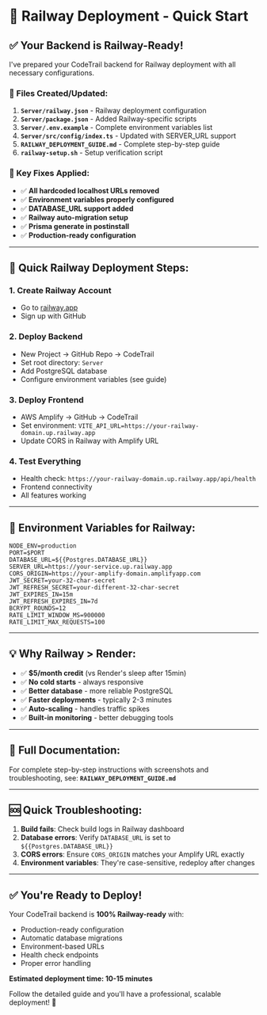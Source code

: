 # 🚀 Railway Deployment - Quick Start

## ✅ Your Backend is Railway-Ready!

I've prepared your CodeTrail backend for Railway deployment with all necessary configurations.

### 📁 Files Created/Updated:

1. **`Server/railway.json`** - Railway deployment configuration
2. **`Server/package.json`** - Added Railway-specific scripts
3. **`Server/.env.example`** - Complete environment variables list
4. **`Server/src/config/index.ts`** - Updated with SERVER_URL support
5. **`RAILWAY_DEPLOYMENT_GUIDE.md`** - Complete step-by-step guide
6. **`railway-setup.sh`** - Setup verification script

### 🔧 Key Fixes Applied:

- ✅ **All hardcoded localhost URLs removed**
- ✅ **Environment variables properly configured**
- ✅ **DATABASE_URL support added**
- ✅ **Railway auto-migration setup**
- ✅ **Prisma generate in postinstall**
- ✅ **Production-ready configuration**

---

## 🚀 Quick Railway Deployment Steps:

### 1. **Create Railway Account**
- Go to [railway.app](https://railway.app)
- Sign up with GitHub

### 2. **Deploy Backend**
- New Project → GitHub Repo → CodeTrail
- Set root directory: `Server`
- Add PostgreSQL database
- Configure environment variables (see guide)

### 3. **Deploy Frontend**
- AWS Amplify → GitHub → CodeTrail
- Set environment: `VITE_API_URL=https://your-railway-domain.up.railway.app`
- Update CORS in Railway with Amplify URL

### 4. **Test Everything**
- Health check: `https://your-railway-domain.up.railway.app/api/health`
- Frontend connectivity
- All features working

---

## 🎯 Environment Variables for Railway:

```env
NODE_ENV=production
PORT=$PORT
DATABASE_URL=${{Postgres.DATABASE_URL}}
SERVER_URL=https://your-service.up.railway.app
CORS_ORIGIN=https://your-amplify-domain.amplifyapp.com
JWT_SECRET=your-32-char-secret
JWT_REFRESH_SECRET=your-different-32-char-secret
JWT_EXPIRES_IN=15m
JWT_REFRESH_EXPIRES_IN=7d
BCRYPT_ROUNDS=12
RATE_LIMIT_WINDOW_MS=900000
RATE_LIMIT_MAX_REQUESTS=100
```

---

## 💡 Why Railway > Render:

- ✅ **$5/month credit** (vs Render's sleep after 15min)
- ✅ **No cold starts** - always responsive
- ✅ **Better database** - more reliable PostgreSQL
- ✅ **Faster deployments** - typically 2-3 minutes
- ✅ **Auto-scaling** - handles traffic spikes
- ✅ **Built-in monitoring** - better debugging tools

---

## 📖 Full Documentation:

For complete step-by-step instructions with screenshots and troubleshooting, see:
**`RAILWAY_DEPLOYMENT_GUIDE.md`**

---

## 🆘 Quick Troubleshooting:

1. **Build fails**: Check build logs in Railway dashboard
2. **Database errors**: Verify `DATABASE_URL` is set to `${{Postgres.DATABASE_URL}}`
3. **CORS errors**: Ensure `CORS_ORIGIN` matches your Amplify URL exactly
4. **Environment variables**: They're case-sensitive, redeploy after changes

---

## ✅ You're Ready to Deploy!

Your CodeTrail backend is **100% Railway-ready** with:
- Production-ready configuration
- Automatic database migrations
- Environment-based URLs
- Health check endpoints
- Proper error handling

**Estimated deployment time: 10-15 minutes**

Follow the detailed guide and you'll have a professional, scalable deployment! 🚀
